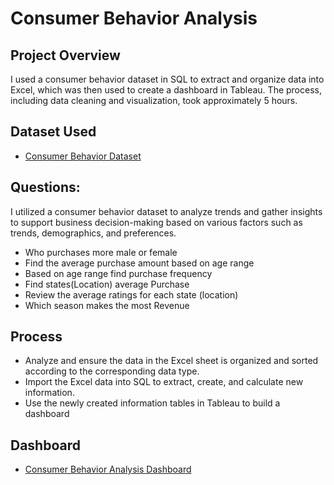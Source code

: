# Consumer Behavior Analysis

## Project Overview
I used a consumer behavior dataset in SQL to extract and organize data into Excel, which was then used to create a dashboard in Tableau. The process, including data cleaning and visualization, took approximately 5 hours.

## Dataset Used 
- <a href="https://github.com/SaeterosM/Data-Analysis-Project/blob/main/shopping_behavior_update.xlsx" > Consumer Behavior Dataset </a>

## Questions:
I utilized a consumer behavior dataset to analyze trends and gather insights to support business decision-making based on various factors such as trends, demographics, and preferences. 
- Who purchases more male or female
- Find the average purchase amount based on age range
- Based on age range find purchase frequency
- Find states(Location) average Purchase
- Review the average ratings for each state (location)
-  Which season makes the most Revenue

## Process 
- Analyze and ensure the data in the Excel sheet is organized and sorted according to the corresponding data type.
- Import the Excel data into SQL to extract, create, and calculate new information.
- Use the newly created information tables in Tableau to build a dashboard

## Dashboard 
- <a href="https://public.tableau.com/app/profile/marilyn.saeteros/viz/ConsumerBehaviorAnalysis_17429232998040/Dashboard1" > Consumer Behavior Analysis Dashboard </a>
